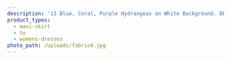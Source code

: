 ```yaml
---
description: '13 Blue, Coral, Purple Hydrangeas on White Background. DBP'
product_types:
  - maxi-skirt
  - to
  - womens-dresses
photo_path: /uploads/fabric6.jpg
---
```

